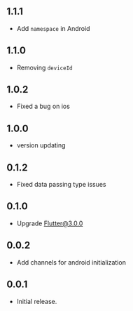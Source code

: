 ## 1.1.1

* Add `namespace` in Android

## 1.1.0

* Removing `deviceId`

## 1.0.2

* Fixed a bug on ios

## 1.0.0

* version updating

## 0.1.2

* Fixed data passing type issues

## 0.1.0

* Upgrade Flutter@3.0.0

## 0.0.2

* Add channels for android initialization

## 0.0.1

* Initial release.
